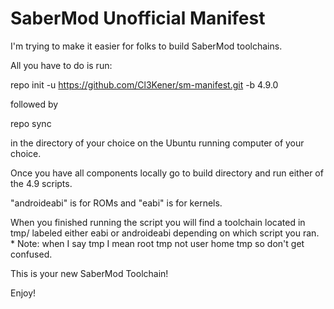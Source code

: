 SaberMod Unofficial Manifest
===========

I'm trying to make it easier for folks to build SaberMod toolchains.

All you have to do is run:

  repo init -u https://github.com/Cl3Kener/sm-manifest.git -b 4.9.0 

followed by

  repo sync

in the directory of your choice on the Ubuntu running computer of your choice.


Once you have all components locally go to build directory and run either of the 4.9 scripts.  

"androideabi" is for ROMs and "eabi" is for kernels.  


When you finished running the script you will find a toolchain located in tmp/ labeled either eabi or androideabi depending on which script you ran.  * Note: when I say tmp I mean root tmp not user home tmp so don't get confused.

This is your new SaberMod Toolchain!

Enjoy!
